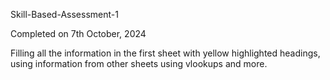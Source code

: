 Skill-Based-Assessment-1

Completed on 7th October, 2024

Filling all the information in the first sheet with yellow highlighted headings, using information from other sheets using vlookups and more.

